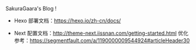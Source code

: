 SakuraGaara's Blog !

- Hexo
部署文档：https://hexo.io/zh-cn/docs/

- Next
配置文档：http://theme-next.iissnan.com/getting-started.html
优化参考：https://segmentfault.com/a/1190000009544924#articleHeader30
